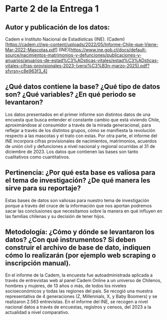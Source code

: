 # Parte 2 de la Entrega 1

## Autor y publicación de los datos: 
Cadem e Instituto Nacional de Estadísticas (INE). 
(Cadem)[https://cadem.cl/wp-content/uploads/2022/05/Informe-Chile-que-Viene-Mar-2022-Mascotas.pdf]
(INE)[https://www.ine.gob.cl/docs/default-source/nacimientos-matrimonios-y-defunciones/publicaciones-y-anuarios/anuarios-de-estad%C3%ADsticas-vitales/estad%C3%ADsticas-vitales-cifras-provisionales-2023-(versi%C3%B3n-marzo-2025).pdf?sfvrsn=c8e963f3_4]

## ¿Qué datos contiene la base? ¿Qué tipo de datos son? ¿Qué variables? ¿En qué periodo se levantaron?
Los datos presentados en el primer informe son distintos datos de una encuesta que busca entender el constante cambio que está viviendo Chile, aproximándose al consumidor a través de la mirada generacional, para reflejar a través de los distintos grupos, cómo se manifiesta la revolución respecto a las mascotas y el trato con estas.
Por otra parte, el informe del INE incorpora cifras provisionales de nacimientos, matrimonios, acuerdos de unión civil y defunciones a nivel nacional y regional ocurridas al 31 de diciembre de 2023. 
Los datos que contienen las bases son tanto cualitativos como cuantitativos.

## Pertinencia: ¿Por qué esta base es valiosa para el tema de investigación? ¿De qué manera les sirve para su reportaje? 
Estas bases de datos son valiosas para nuestro tema de investigación porque a través del cruce de la información que nos aportan podremos sacar las conclusiones que necesitamos sobre la manera en qué influyen en las familias chilenas y su decisión de tener hijos. 

## Metodología: ¿Cómo y dónde se levantaron los datos? ¿Con qué instrumentos? Si deben construir el archivo de base de dato, indiquen cómo lo realizarán (por ejemplo web scraping o inscripción manual).
En el informe de la Cadem, la encuesta fue  autoadministrada aplicada a través de entrevistas web al panel Cadem Online a un universo de Chilenos, hombres y mujeres, de 13 años o más, de todos los niveles socioeconómicos y todas las regiones del país. Se recogió una muestra representativa de 4 generaciones (Z, Millennials, X, y Baby Boomers) y se realizaron 2.563 entrevistas.
En el informe del INE, se recogen a nivel nacional datos a través de encuestas, registros y censos, del 2023 a la actualidad a nivel comparativo.  
